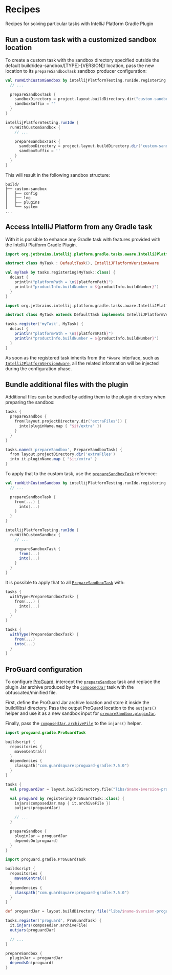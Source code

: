 <!-- Copyright 2000-2024 JetBrains s.r.o. and contributors. Use of this source code is governed by the Apache 2.0 license. -->

# Recipes

<link-summary>Recipes for solving particular tasks with IntelliJ Platform Gradle Plugin</link-summary>

## Run a custom task with a customized sandbox location

To create a custom task with the sandbox directory specified outside the default <path>build/idea-sandbox/[TYPE]-[VERSION]/</path> location, pass the new location to its `prepareSandboxTask` sandbox producer configuration:

<tabs group="languages">
<tab title="Kotlin" group-key="kotlin">

```kotlin
val runWithCustomSandbox by intellijPlatformTesting.runIde.registering {
  // ...

  prepareSandboxTask {
    sandboxDirectory = project.layout.buildDirectory.dir("custom-sandbox")
    sandboxSuffix = ""
  }
}
```

</tab>
<tab title="Groovy" group-key="groovy">

```groovy
intellijPlatformTesting.runIde {
  runWithCustomSandbox {
    // ...

    prepareSandboxTask {
      sandboxDirectory = project.layout.buildDirectory.dir('custom-sandbox')
      sandboxSuffix = ''
    }
  }
}
```

</tab>
</tabs>


This will result in the following sandbox structure:

```
build/
├── custom-sandbox
│   ├── config
│   ├── log
│   ├── plugins
│   └── system
...
```

## Access IntelliJ Platform from any Gradle task

With [](tools_intellij_platform_gradle_plugin_task_awares.md) it is possible to enhance any Gradle task with features provided with the IntelliJ Platform Gradle Plugin.

<tabs group="languages">
<tab title="Kotlin" group-key="kotlin">

```kotlin
import org.jetbrains.intellij.platform.gradle.tasks.aware.IntelliJPlatformVersionAware

abstract class MyTask : DefaultTask(), IntelliJPlatformVersionAware

val myTask by tasks.registering(MyTask::class) {
  doLast {
    println("platformPath = \n${platformPath}")
    println("productInfo.buildNumber = ${productInfo.buildNumber}")
  }
}
```

</tab>
<tab title="Groovy" group-key="groovy">

```groovy
import org.jetbrains.intellij.platform.gradle.tasks.aware.IntelliJPlatformVersionAware

abstract class MyTask extends DefaultTask implements IntelliJPlatformVersionAware {}

tasks.register('myTask', MyTask) {
  doLast {
    println("platformPath = \n${platformPath}")
    println("productInfo.buildNumber = ${productInfo.buildNumber}")
  }
}
```

</tab>
</tabs>


As soon as the registered task inherits from the `*Aware` interface, such as [`IntelliJPlatformVersionAware`](tools_intellij_platform_gradle_plugin_task_awares.md#IntelliJPlatformVersionAware), all the related information will be injected during the configuration phase.


## Bundle additional files with the plugin

Additional files can be bundled by adding them to the plugin directory when preparing the sandbox:

<tabs group="languages">
<tab title="Kotlin" group-key="kotlin">

```kotlin
tasks {
  prepareSandbox {
    from(layout.projectDirectory.dir("extraFiles")) {
      into(pluginName.map { "$it/extra" })
    }
  }
}
```

</tab>
<tab title="Groovy" group-key="groovy">

```groovy
tasks.named('prepareSandbox', PrepareSandboxTask) {
  from layout.projectDirectory.dir('extraFiles')
  into it.pluginName.map { "$it/extra" }
}
```

</tab>
</tabs>


To apply that to the custom task, use the [`prepareSandboxTask`](tools_intellij_platform_gradle_plugin_testing_extension.md#preparesandboxtask) reference:

<tabs group="languages">
<tab title="Kotlin" group-key="kotlin">

```kotlin
val runWithCustomSandbox by intellijPlatformTesting.runIde.registering {
  // ...

  prepareSandboxTask {
    from(...) {
      into(...)
    }
  }
}
```

</tab>
<tab title="Groovy" group-key="groovy">

```groovy
intellijPlatformTesting.runIde {
  runWithCustomSandbox {
    // ...

    prepareSandboxTask {
      from(...)
      into(...)
    }
  }
}
```

</tab>
</tabs>


It is possible to apply that to all [`PrepareSandboxTask`](tools_intellij_platform_gradle_plugin_tasks.md#prepareSandbox) with:

<tabs group="languages">
<tab title="Kotlin" group-key="kotlin">

```kotlin
tasks {
  withType<PrepareSandboxTask> {
    from(...) {
      into(...)
    }
  }
}
```

</tab>
<tab title="Groovy" group-key="groovy">

```groovy
tasks {
  withType(PrepareSandboxTask) {
    from(...)
    into(...)
  }
}
```

</tab>
</tabs>


## ProGuard configuration

To configure [ProGuard](https://github.com/Guardsquare/proguard), intercept the [`prepareSandbox`](tools_intellij_platform_gradle_plugin_tasks.md#prepareSandbox) task and replace the plugin Jar archive produced by the [`composedJar`](tools_intellij_platform_gradle_plugin_tasks.md#composedJar) task with the obfuscated/minified file.

First, define the ProGuard Jar archive location and store it inside the <path>build/libs/</path> directory.
Pass the output ProGuard location to the `outjars()` helper and use it as a new sandbox input for [`prepareSandbox.pluginJar`](tools_intellij_platform_gradle_plugin_tasks.md#prepareSandbox-pluginJar).

Finally, pass the [`composedJar.archiveFile`](tools_intellij_platform_gradle_plugin_tasks.md#composedJar-archiveFile) to the `injars()` helper.

<tabs group="languages">
<tab title="Kotlin" group-key="kotlin">

```kotlin
import proguard.gradle.ProGuardTask

buildscript {
  repositories {
    mavenCentral()
  }
  dependencies {
    classpath("com.guardsquare:proguard-gradle:7.5.0")
  }
}

tasks {
  val proguardJar = layout.buildDirectory.file("libs/$name-$version-proguard.jar")

  val proguard by registering(ProGuardTask::class) {
    injars(composedJar.map { it.archiveFile })
    outjars(proguardJar)

    // ...
  }

  prepareSandbox {
    pluginJar = proguardJar
    dependsOn(proguard)
  }
}
```

</tab>
<tab title="Groovy" group-key="groovy">

```groovy
import proguard.gradle.ProGuardTask

buildscript {
  repositories {
    mavenCentral()
  }
  dependencies {
    classpath("com.guardsquare:proguard-gradle:7.5.0")
  }
}

def proguardJar = layout.buildDirectory.file("libs/$name-$version-proguard.jar")

tasks.register('proguard', ProGuardTask) {
  it.injars(composedJar.archiveFile)
  outjars(proguardJar)

  // ...
}

prepareSandbox {
  pluginJar = proguardJar
  dependsOn(proguard)
}
```

</tab>
</tabs>
